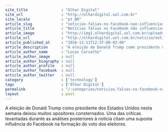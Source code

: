 ```yaml
---
site_title               : "Olhar Digital"
site_url                 : "http://olhardigital.uol.com.br"
site_locale              : "pt_BR"
article_slug             : "noticias-falsas-no-facebook-nao-influenciaram-eleicoes-nos-eua-diz-zuckerberg"
article_title            : "Notícias falsas no Facebook não influenciaram eleições nos EUA, diz Zuckerberg"
article_image            : "http://img1.olhardigital.uol.com.br/uploads/acervo_imagens/2016/11/20161111123020_660_420.jpg"
article_url              : "http://olhardigital.uol.com.br/noticia/noticias-falsas-no-facebook-nao-influenciaram-eleicoes-nos-eua-diz-zuckerberg/63852"
article_published_at     : "2016-11-11T12:37:00-02:00"
article_description      : "A eleição de Donald Trump como presidente dos Estados Unidos nesta semana deixou muitos opositores consternados. Uma das críticas levantadas durante as análises posteriores à notícia citam uma suposta influência do Facebook na formação do voto dos eleitores."
article_author_name      : "Lucas Carvalho"
article_author_image     : null
article_author_biography : null
article_author_profile   : null
article_author_facebook  : null
article_author_twitter   : null
category                 : ['technology']
tags                     : ['Olhar Digital']
permalink                : "/:categories/noticias-falsas-no-facebook-nao-influenciaram-eleicoes-nos-eua-diz-zuckerberg/"
layout                   : post
---
```


A eleição de Donald Trump como presidente dos Estados Unidos nesta semana deixou muitos opositores consternados. Uma das críticas levantadas durante as análises posteriores à notícia citam uma suposta influência do Facebook na formação do voto dos eleitores.

